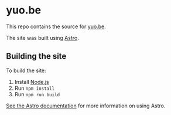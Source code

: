 # yuo.be

This repo contains the source for [yuo.be](https://yuo.be).

The site was built using [Astro](https://astro.build).

## Building the site

To build the site:

1. Install [Node.js](https://nodejs.org/en/)
2. Run `npm install`
3. Run `npm run build`

[See the Astro documentation](https://docs.astro.build/en/) for more information
on using Astro.
